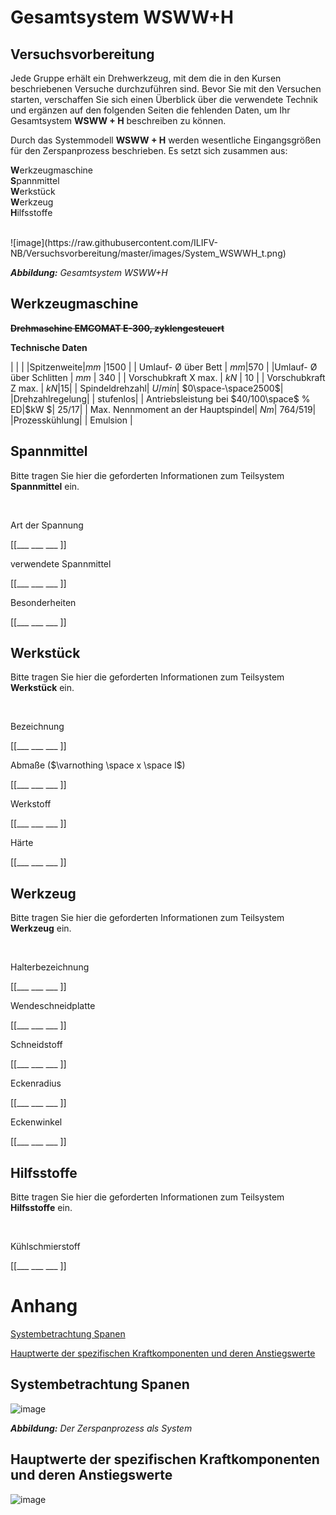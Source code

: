 <!--

author:   Nancy Brinkmann, Ronny Stolze

email:    nancy.brinkmann@h2.de, ronny.stolze@h2.de

version:  11.22

language: de

narrator: DE FEMALE

comment:  Beschreibung des Gesamtsystems WSWW+H

-->

# **Gesamtsystem WSWW+H**

<h2>Versuchsvorbereitung</h2>

Jede Gruppe erhält ein Drehwerkzeug, mit dem die in den Kursen beschriebenen Versuche durchzuführen sind. Bevor Sie mit den Versuchen starten, verschaffen Sie sich einen Überblick über die verwendete Technik und
ergänzen auf den folgenden Seiten die fehlenden Daten, um Ihr Gesamtsystem **WSWW + H** beschreiben zu können.

Durch das Systemmodell **WSWW + H** werden wesentliche Eingangsgrößen für den Zerspanprozess beschrieben. Es setzt sich zusammen aus:

<!--
style="font-size: 18px; "
-->
**W**erkzeugmaschine <br>
**S**pannmittel<br>
**W**erkstück<br>
**W**erkzeug<br>
**H**ilfsstoffe

<br/>
![image](https://raw.githubusercontent.com/ILIFV-NB/Versuchsvorbereitung/master/images/System_WSWWH_t.png)<!--
style = "width: 60%; border: 1px solid; "
-->

<!--
style="font-size: 14px; width: 100%; margin: 0.25em 1;"
-->
***Abbildung:*** *Gesamtsystem WSWW+H*


## **W**erkzeugmaschine

~~**Drehmaschine EMCOMAT E-300, zyklengesteuert**~~

**Technische Daten**

|   |   |
|Spitzenweite|$mm$ |$1500$ |
| Umlauf- $\text{\O}$ über Bett | $mm$|$570$ |
|Umlauf- $\text{\O}$ über Schlitten | $mm$ | $340$ |
| Vorschubkraft X max. | $kN$ | $10$ |
| Vorschubkraft Z max. | $kN$|$15$|
| Spindeldrehzahl| $U/min$| $0\space-\space2500$|
|Drehzahlregelung| | stufenlos|
| Antriebsleistung bei $40/100\space$ % ED|$kW $| $25/17$|
| Max. Nennmoment an der Hauptspindel| $Nm$| $764/519$|
|Prozesskühlung| | Emulsion |


## **S**pannmittel

Bitte tragen Sie hier die geforderten Informationen zum Teilsystem **Spannmittel** ein.

<br>

Art der Spannung

[[___ ___ ___ ]]

verwendete Spannmittel

[[___ ___ ___ ]]

Besonderheiten

[[___ ___ ___ ]]


## **W**erkstück

Bitte tragen Sie hier die geforderten Informationen zum Teilsystem **Werkstück** ein.

<br>

Bezeichnung

[[___ ___ ___ ]]

Abmaße ($\varnothing \space x \space l$)

[[___ ___ ___ ]]

Werkstoff

[[___ ___ ___ ]]

Härte

[[___ ___ ___ ]]


## **W**erkzeug

Bitte tragen Sie hier die geforderten Informationen zum Teilsystem **Werkzeug** ein.

<br>

Halterbezeichnung

[[___ ___ ___ ]]

Wendeschneidplatte

[[___ ___ ___ ]]

Schneidstoff

[[___ ___ ___ ]]

Eckenradius

[[___ ___ ___ ]]

Eckenwinkel

[[___ ___ ___ ]]


## **H**ilfsstoffe

Bitte tragen Sie hier die geforderten Informationen zum Teilsystem **Hilfsstoffe** ein.

<br>

Kühlschmierstoff

[[___ ___ ___ ]]



# **Anhang**

[Systembetrachtung Spanen](#8)

[Hauptwerte der spezifischen Kraftkomponenten und deren Anstiegswerte](#9)


## Systembetrachtung Spanen

![image](https://raw.githubusercontent.com/ILIFV-NB/Versuchsvorbereitung/master/images/Der_Zerspanprozess_als_System-FT.png)<!--
style = "width: 75%; "
-->

<!--
style="font-size: 14px; width: 100%; margin: 0.25em 1;"
-->
***Abbildung:*** *Der Zerspanprozess als System*

## Hauptwerte der spezifischen Kraftkomponenten und deren Anstiegswerte

![image](https://raw.githubusercontent.com/ILIFV-NB/Versuchsvorbereitung/master/images/Hauptwerte_Kraftkomp.png)<!--
style = "width: 75%; "
-->
